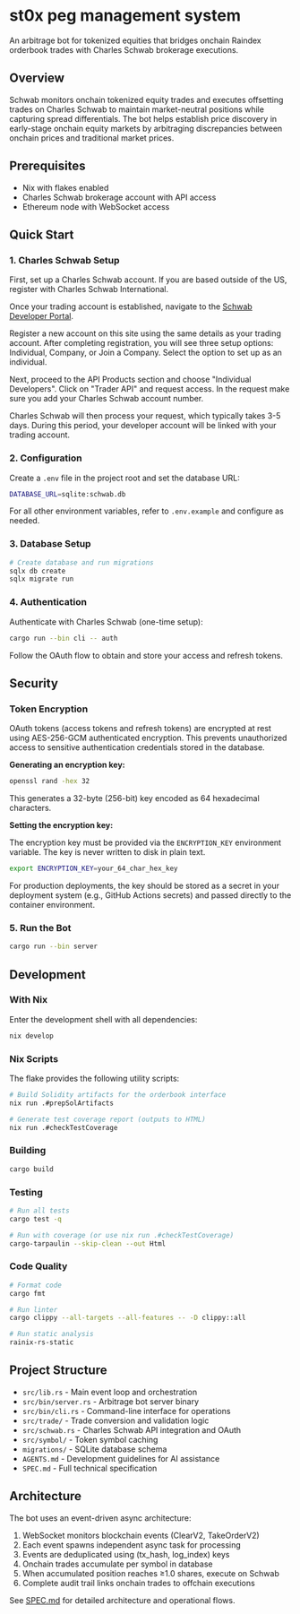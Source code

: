 # st0x peg management system

An arbitrage bot for tokenized equities that bridges onchain Raindex orderbook
trades with Charles Schwab brokerage executions.

## Overview

Schwab monitors onchain tokenized equity trades and executes offsetting trades
on Charles Schwab to maintain market-neutral positions while capturing spread
differentials. The bot helps establish price discovery in early-stage onchain
equity markets by arbitraging discrepancies between onchain prices and
traditional market prices.

## Prerequisites

- Nix with flakes enabled
- Charles Schwab brokerage account with API access
- Ethereum node with WebSocket access

## Quick Start

### 1. Charles Schwab Setup

First, set up a Charles Schwab account. If you are based outside of the US,
register with Charles Schwab International.

Once your trading account is established, navigate to the
[Schwab Developer Portal](https://developer.schwab.com/).

Register a new account on this site using the same details as your trading
account. After completing registration, you will see three setup options:
Individual, Company, or Join a Company. Select the option to set up as an
individual.

Next, proceed to the API Products section and choose "Individual Developers".
Click on "Trader API" and request access. In the request make sure you add your
Charles Schwab account number.

Charles Schwab will then process your request, which typically takes 3-5 days.
During this period, your developer account will be linked with your trading
account.

### 2. Configuration

Create a `.env` file in the project root and set the database URL:

```bash
DATABASE_URL=sqlite:schwab.db
```

For all other environment variables, refer to `.env.example` and configure as
needed.

### 3. Database Setup

```bash
# Create database and run migrations
sqlx db create
sqlx migrate run
```

### 4. Authentication

Authenticate with Charles Schwab (one-time setup):

```bash
cargo run --bin cli -- auth
```

Follow the OAuth flow to obtain and store your access and refresh tokens.

## Security

### Token Encryption

OAuth tokens (access tokens and refresh tokens) are encrypted at rest using
AES-256-GCM authenticated encryption. This prevents unauthorized access to
sensitive authentication credentials stored in the database.

**Generating an encryption key:**

```bash
openssl rand -hex 32
```

This generates a 32-byte (256-bit) key encoded as 64 hexadecimal characters.

**Setting the encryption key:**

The encryption key must be provided via the `ENCRYPTION_KEY` environment
variable. The key is never written to disk in plain text.

```bash
export ENCRYPTION_KEY=your_64_char_hex_key
```

For production deployments, the key should be stored as a secret in your
deployment system (e.g., GitHub Actions secrets) and passed directly to the
container environment.

### 5. Run the Bot

```bash
cargo run --bin server
```

## Development

### With Nix

Enter the development shell with all dependencies:

```bash
nix develop
```

### Nix Scripts

The flake provides the following utility scripts:

```bash
# Build Solidity artifacts for the orderbook interface
nix run .#prepSolArtifacts

# Generate test coverage report (outputs to HTML)
nix run .#checkTestCoverage
```

### Building

```bash
cargo build
```

### Testing

```bash
# Run all tests
cargo test -q

# Run with coverage (or use nix run .#checkTestCoverage)
cargo-tarpaulin --skip-clean --out Html
```

### Code Quality

```bash
# Format code
cargo fmt

# Run linter
cargo clippy --all-targets --all-features -- -D clippy::all

# Run static analysis
rainix-rs-static
```

## Project Structure

- `src/lib.rs` - Main event loop and orchestration
- `src/bin/server.rs` - Arbitrage bot server binary
- `src/bin/cli.rs` - Command-line interface for operations
- `src/trade/` - Trade conversion and validation logic
- `src/schwab.rs` - Charles Schwab API integration and OAuth
- `src/symbol/` - Token symbol caching
- `migrations/` - SQLite database schema
- `AGENTS.md` - Development guidelines for AI assistance
- `SPEC.md` - Full technical specification

## Architecture

The bot uses an event-driven async architecture:

1. WebSocket monitors blockchain events (ClearV2, TakeOrderV2)
2. Each event spawns independent async task for processing
3. Events are deduplicated using (tx_hash, log_index) keys
4. Onchain trades accumulate per symbol in database
5. When accumulated position reaches ≥1.0 shares, execute on Schwab
6. Complete audit trail links onchain trades to offchain executions

See [SPEC.md](SPEC.md) for detailed architecture and operational flows.
